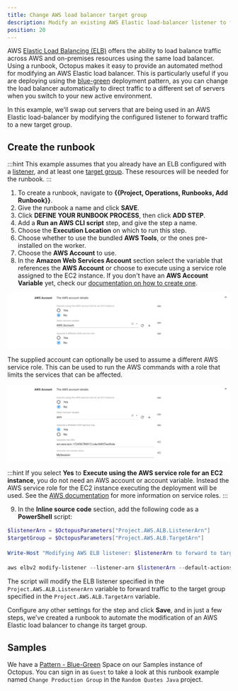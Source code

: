 ```yaml
---
title: Change AWS load balancer target group
description: Modify an existing AWS Elastic load-balancer listener to forward traffic to a different target group with a runbook
position: 20
---
```


AWS [Elastic Load Balancing (ELB)](https://aws.amazon.com/elasticloadbalancing/) offers the ability to load balance traffic across AWS and on-premises resources using the same load balancer.  Using a runbook, Octopus makes it easy to provide an automated method for modifying an AWS Elastic load balancer. This is particularly useful if you are deploying using the [blue-green](/docs/deployments/patterns/blue-green-deployments/index.md) deployment pattern, as you can change the load balancer automatically to direct traffic to a different set of servers when you switch to your new active environment.

In this example, we'll swap out servers that are being used in an AWS Elastic load-balancer by modifying the configured listener to forward traffic to a new target group.

## Create the runbook

:::hint
This example assumes that you already have an ELB configured with a [listener](https://docs.aws.amazon.com/elasticloadbalancing/latest/application/load-balancer-listeners.html), and at least one [target group](https://docs.aws.amazon.com/elasticloadbalancing/latest/application/load-balancer-target-groups.html). These resources will be needed for the runbook.
:::

1. To create a runbook, navigate to **{{Project, Operations, Runbooks, Add Runbook}}**.
1. Give the runbook a name and click **SAVE**.
1. Click **DEFINE YOUR RUNBOOK PROCESS**, then click **ADD STEP**.
1. Add a **Run an AWS CLI script** step, and give the step a name.
1. Choose the **Execution Location** on which to run this step.
1. Choose whether to use the bundled **AWS Tools**, or the ones pre-installed on the worker.
1. Choose the **AWS Account** to use.
1. In the **Amazon Web Services Account** section select the variable that references the **AWS Account** or choose to execute using a service role assigned to the EC2 instance. If you don't have an **AWS Account Variable** yet, check our [documentation on how to create one](/docs/projects/variables/aws-account-variables.md).

![AWS Account](images/step-aws-account.png "width=500")

The supplied account can optionally be used to assume a different AWS service role. This can be used to run the AWS commands with a role that limits the services that can be affected.

![AWS Role](images/step-aws-role.png "width=500")

:::hint
If you select **Yes** to **Execute using the AWS service  role for an EC2 instance**, you do not need an AWS account or account variable. Instead the AWS service role for the EC2 instance executing the deployment will be used. See the [AWS documentation](https://g.octopushq.com/AwsDocsRolesTermsAndConcepts) for more information on service roles.
:::
  
9. In the **Inline source code** section, add the following code as a **PowerShell** script:

```powershell
$listenerArn = $OctopusParameters["Project.AWS.ALB.ListenerArn"]
$targetGroup = $OctopusParameters["Project.AWS.ALB.TargetArn"]

Write-Host "Modifying AWS ELB listener: $listenerArn to forward to targetGroup: $targetGroup"

aws elbv2 modify-listener --listener-arn $listenerArn --default-actions Type=forward,TargetGroupArn=$targetGroup
```

The script will modify the ELB listener specified in the `Project.AWS.ALB.ListenerArn` variable to forward traffic to the target group specified in the `Project.AWS.ALB.TargetArn` variable.

Configure any other settings for the step and click **Save**, and in just a few steps, we've created a runbook to automate the modification of an AWS Elastic load balancer to change its target group.

## Samples

We have a [Pattern - Blue-Green](https://g.octopushq.com/PatternBlueGreenSamplesSpace) Space on our Samples instance of Octopus. You can sign in as `Guest` to take a look at this runbook example named `Change Production Group` in the `Random Quotes Java` project.